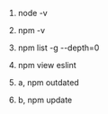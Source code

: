 1. node -v

2. npm -v

3. npm list -g --depth=0

4. npm view eslint

5. a, npm outdated 
5. b, npm update